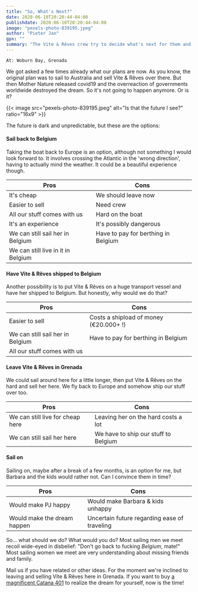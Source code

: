 ```yaml
---
title: "So, What's Next?"
date: 2020-06-10T20:20:44-04:00
publishdate: 2020-06-10T20:20:44-04:00
image: "pexels-photo-839195.jpeg"
author: "Pieter Jan"
gpx: ""
summary: "The Vite & Rêves crew try to decide what's next for them and the boat."
---
```


`At: Woburn Bay, Grenada`

We got asked a few times already what our plans are now. As you know, the original plan was to sail to Australia and sell Vite & Rêves over there. But then Mother Nature released covid19 and the overreaction of governments worldwide destroyed the dream. So it's not going to happen anymore. Or is it?

{{< image src="pexels-photo-839195.jpeg" alt="Is that the future I see?" ratio="16x9" >}}

The future is dark and unpredictable, but these are the options:

#### Sail back to Belgium

Taking the boat back to Europe is an option, although not something I would look forward to. It involves crossing the Atlantic in the 'wrong direction', having to actually mind the weather. It could be a beautiful experience though.

Pros|Cons
----|----
It's cheap | We should leave now
Easier to sell | Need crew
All our stuff comes with us | Hard on the boat
It's an experience | It's possibly dangerous
We can still sail her in Belgium | Have to pay for berthing in Belgium
We can still live in it in Belgium |

#### Have Vite & Rêves shipped to Belgium

Another possibility is to put Vite & Rêves on a huge transport vessel and have her shipped to Belgium. But honestly, why would we do that?

Pros|Cons
----|----
Easier to sell | Costs a shipload of money (€20.000+ !)
We can still sail her in Belgium | Have to pay for berthing in Belgium
All our stuff comes with us |

#### Leave Vite & Rêves in Grenada

We could sail around here for a little longer, then put Vite & Rêves on the hard and sell her here. We fly back to Europe and somehow ship our stuff over too.

Pros|Cons
----|----
We can still live for cheap here | Leaving her on the hard costs a lot
We can still sail her here | We have to ship our stuff to Belgium

#### Sail on

Sailing on, maybe after a break of a few months, is an option for me, but Barbara and the kids would rather not. Can I convince them in time?

Pros|Cons
----|----
Would make PJ happy | Would make Barbara & kids unhappy
Would make the dream happen | Uncertain future regarding ease of traveling

So... what should we do? What would you do? Most sailing men we meet recoil wide-eyed in disbelief: "Don't go back to fucking _Belgium_, mate!" Most sailing women we meet are very understanding about missing friends and family.

<span class="email">Mail us</span> if you have related or other ideas. For the moment we're inclined to leaving and selling Vite & Rêves here in Grenada. If you want to buy [a magnificent Catana 401](/static/boat) to realize the dream for yourself, now is the time!
